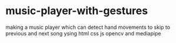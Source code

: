 # music-player-with-gestures
making a music player which can detect hand movements to skip to previous and next song ysing html css js opencv and mediapipe

